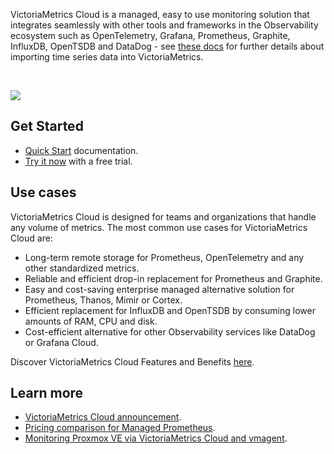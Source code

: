 VictoriaMetrics Cloud is a managed, easy to use monitoring solution that integrates seamlessly with
other tools and frameworks in the Observability ecosystem such as OpenTelemetry, Grafana, Prometheus, Graphite,
InfluxDB, OpenTSDB and DataDog - see [these docs](https://docs.victoriametrics.com/victoriametrics/single-server-victoriametrics/#how-to-import-time-series-data)
for further details about importing time series data into VictoriaMetrics.

<br>

![](/victoriametrics-cloud/get-started/get_started_preview.webp)
<br>

## Get Started
* [Quick Start](https://docs.victoriametrics.com/victoriametrics-cloud/get-started/quickstart/) documentation.
* [Try it now](https://console.victoriametrics.cloud/signUp?utm_source=website&utm_campaign=docs_overview) with a free trial.


## Use cases
VictoriaMetrics Cloud is designed for teams and organizations that handle any volume of metrics. The most common use cases for VictoriaMetrics Cloud are:
* Long-term remote storage for Prometheus, OpenTelemetry and any other standardized metrics.
* Reliable and efficient drop-in replacement for Prometheus and Graphite.
* Easy and cost-saving  enterprise managed alternative solution for Prometheus, Thanos, Mimir or Cortex.
* Efficient replacement for InfluxDB and OpenTSDB by consuming lower amounts of RAM, CPU and disk.
* Cost-efficient alternative for other Observability services like DataDog or Grafana Cloud.

Discover VictoriaMetrics Cloud Features and Benefits [here](https://docs.victoriametrics.com/victoriametrics-cloud/get-started/features/).

## Learn more
* [VictoriaMetrics Cloud announcement](https://victoriametrics.com/blog/introduction-to-managed-monitoring/).
* [Pricing comparison for Managed Prometheus](https://victoriametrics.com/blog/managed-prometheus-pricing/).
* [Monitoring Proxmox VE via VictoriaMetrics Cloud and vmagent](https://victoriametrics.com/blog/proxmox-monitoring-with-dbaas/).

